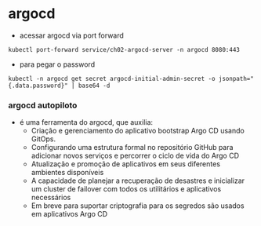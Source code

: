 # argocd
- acessar argocd via port forward
````
kubectl port-forward service/ch02-argocd-server -n argocd 8080:443
````
- para pegar o password
```
kubectl -n argocd get secret argocd-initial-admin-secret -o jsonpath="{.data.password}" | base64 -d
```

### argocd autopiloto
- é uma ferramenta do argocd, que auxilia:
  - Criação e gerenciamento do aplicativo bootstrap Argo CD usando GitOps.
  - Configurando uma estrutura formal no repositório GitHub para adicionar novos serviços e percorrer o ciclo de vida do Argo CD
  - Atualização e promoção de aplicativos em seus diferentes ambientes disponíveis
  - A capacidade de planejar a recuperação de desastres e inicializar um cluster de failover com todos os utilitários e aplicativos necessários
  - Em breve para suportar criptografia para os segredos são usados ​​em aplicativos Argo CD
